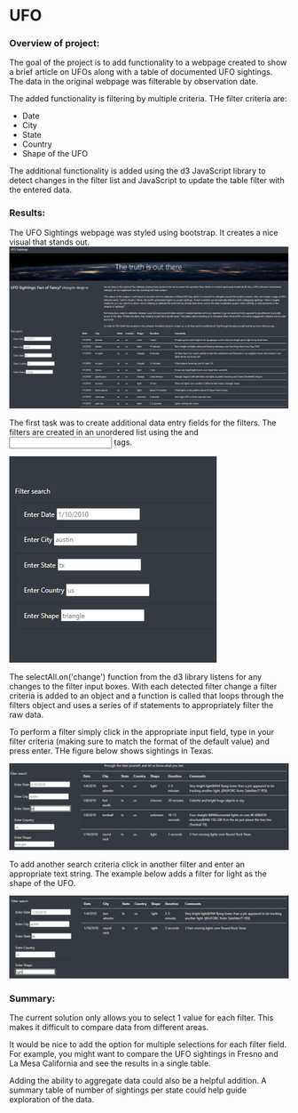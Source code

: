 # UFO  
  
### Overview of project:  

The goal of the project is to add functionality to a webpage created to show a brief article on UFOs along with a table of documented UFO sightings.  The data in the original webpage was filterable by observation date.  
  
The added functionality is filtering by multiple criteria.  THe filter criteria are:  

- Date  
- City  
- State  
- Country  
- Shape of the UFO  
  
The additional functionality is added using the d3 JavaScript library to detect changes in the filter list and JavaScript to update the table filter with the entered data.  
  
### Results:  

The UFO Sightings webpage was styled using bootstrap.  It creates a nice visual that stands out.  
![UFO Sightings webpage](UFO_Sightings.png)  
  
The first task was to create additional data entry fields for the filters.    The filters are created in an unordered list using the <label> and <input> tags.  
  
![Data entry fields for filters](data_entry_fields.png)
  
The selectAll.on('change') function from the d3 library listens for any changes to the filter input boxes.  With each detected filter change a filter criteria is added to an object and a function is called that loops through the filters object and uses a series of if statements to appropriately filter the raw data.  
  
To perform a filter simply click in the appropriate input field, type in your filter criteria (making sure to match the format of the default value) and press enter.  THe figure below shows sightings in Texas.  
  
![tx_sightings_filter_results](tx_sightings_filter_results.png)  
  
To add another search criteria click in another filter and enter an appropriate text string.  The example below adds a filter for light as the shape of the UFO.  
  
![added shape filter](state_and_shape_filters.png)  
  
### Summary:  
  
The current solution only allows you to select 1 value for each filter.  This makes it difficult to compare data from different areas.  
  
It would be nice to add the option for multiple selections for each filter field.  For example, you might want to compare the UFO sightings in Fresno and La Mesa California and see the results in a single table.  

Adding the ability to aggregate data could also be a helpful addition.  A summary table of number of sightings per state could help guide exploration of the data.        

